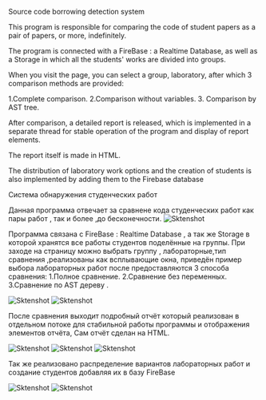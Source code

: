Source code borrowing detection system

This program is responsible for comparing the code of student papers as a pair of papers, or more, indefinitely. 

The program is connected with a FireBase : a Realtime Database, as well as a Storage in which all the students' works are divided into groups.

When you visit the page, you can select a group, laboratory, after which 3 comparison methods are provided:

1.Complete comparison.
2.Comparison without variables. 
3. Comparison by AST tree.

After comparison, a detailed report is released, which is implemented in a separate thread for stable operation of the program and display of report elements.

The report itself is made in HTML.

The distribution of laboratory work options and the creation of students is also implemented by adding them to the Firebase database

Система обнаружения студенческих работ

Данная программа отвечает за сравнене кода студенческих работ как пары работ , так и более ,до бесконечности.
![Sktenshot](https://github.com/KaterinSidorenko/diplom/blob/master/StartApp.png)


Программа связана с  FireBase : Realtime Database , а так же Storage в которой хранятся все работы студентов поделённые на группы.
При заходе на страницу можно выбрать группу , лабораторные,тип сравнения ,реализованы как всплывающие окна, приведён пример выбора лабораторных работ после предоставляются 3 способа сравнения:
1.Полное сравнение.
2.Сравнение без переменных.
3.Сравнение по AST дереву .


![Sktenshot](https://github.com/KaterinSidorenko/diplom/blob/master/choiseLab.png)
![Sktenshot](https://github.com/KaterinSidorenko/diplom/blob/master/ChoiseLabRab.png)


После сравнения выходит подробный отчёт который реализован в отдельном потоке для стабильной работы программы и отображения элементов отчёта,
Сам отчёт сделан на HTML.

![Sktenshot](https://github.com/KaterinSidorenko/diplom/blob/master/result.png)
![Sktenshot](https://github.com/KaterinSidorenko/diplom/blob/master/detailResult.png)
![Sktenshot](https://github.com/KaterinSidorenko/diplom/blob/master/resultFile.png)


Так же реализовано распределение вариантов  лабораторных работ и создание студентов добавляя их в базу FireBase

![Sktenshot](https://github.com/KaterinSidorenko/diplom/blob/master/createStudent.png)
![Sktenshot](https://github.com/KaterinSidorenko/diplom/blob/master/variantsLab.png)


